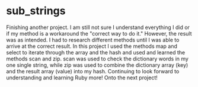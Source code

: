 # sub_strings
Finishing another project. I am still not sure I understand everything I did or if my method is a workaround the "correct way to do it." However, the result was as intended. I had to research different methods until I was able to arrive at the correct result. In this project I used the methods map and select to iterate through the array and the hash and used and learned the methods scan and zip. scan was used to check the dictionary words in my one single string, while zip was used to combine the dictionary array (key) and the result array (value) into my hash. Continuing to look forward to understanding and learning Ruby more! Onto the next project!